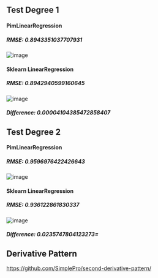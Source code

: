 Test Degree 1
---------
#### PimLinearRegression
##### RMSE: 0.8943351037707931
![image](https://user-images.githubusercontent.com/66504341/109370955-e634dc80-78e5-11eb-9f8a-8daca5f4e515.png)

#### Sklearn LinearRegression
##### RMSE: 0.8942940599160645
![image](https://user-images.githubusercontent.com/66504341/109370977-095f8c00-78e6-11eb-967a-598face246f0.png)

##### Difference: 0.00004104385472858407

Test Degree 2
--------
#### PimLinearRegression
##### RMSE: 0.9596976422426643
![image](https://user-images.githubusercontent.com/66504341/109371984-9f95b100-78ea-11eb-834d-f84f2ddf2018.png)  

#### Sklearn LinearRegression
##### RMSE: 0.936122861830337
![image](https://user-images.githubusercontent.com/66504341/109371994-a58b9200-78ea-11eb-8280-5d1330ef1a83.png)

##### Difference: 0.0235747804123273=

Derivative Pattern
----------
https://github.com/SimplePro/second-derivative-pattern/
